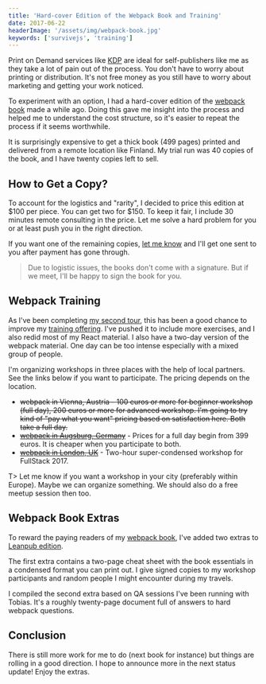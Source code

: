 ```yaml
---
title: 'Hard-cover Edition of the Webpack Book and Training'
date: 2017-06-22
headerImage: '/assets/img/webpack-book.jpg'
keywords: ['survivejs', 'training']
---
```


Print on Demand services like [KDP](https://kdp.amazon.com/) are ideal for self-publishers like me as they take a lot of pain out of the process. You don't have to worry about printing or distribution. It's not free money as you still have to worry about marketing and getting your work noticed.

To experiment with an option, I had a hard-cover edition of the [webpack book](/webpack/) made a while ago. Doing this gave me insight into the process and helped me to understand the cost structure, so it's easier to repeat the process if it seems worthwhile.

It is surprisingly expensive to get a thick book (499 pages) printed and delivered from a remote location like Finland. My trial run was 40 copies of the book, and I have twenty copies left to sell.

## How to Get a Copy?

To account for the logistics and "rarity", I decided to price this edition at $100 per piece. You can get two for $150. To keep it fair, I include 30 minutes remote consulting in the price. Let me solve a hard problem for you or at least push you in the right direction.

If you want one of the remaining copies, [let me know](https://survivejs.typeform.com/to/LUQK0T) and I'll get one sent to you after payment has gone through.

> Due to logistic issues, the books don't come with a signature. But if we meet, I'll be happy to sign the book for you.

## Webpack Training

As I've been completing [my second tour](/blog/euro-summer-tour-2017/), this has been a good chance to improve my [training offering](/training/). I've pushed it to include more exercises, and I also redid most of my React material. I also have a two-day version of the webpack material. One day can be too intense especially with a mixed group of people.

I'm organizing workshops in three places with the help of local partners. See the links below if you want to participate. The pricing depends on the location.

* ~~webpack in Vienna, Austria - 100 euros or more for beginner workshop (full day), 200 euros or more for advanced workshop. I'm going to try kind of "pay what you want" pricing based on satisfaction here. Both take a full day.~~
* ~~[webpack in Augsburg, Germany](https://ti.to/peerigon/webpack-workshop)~~ - Prices for a full day begin from 399 euros. It is cheaper when you participate to both.
* ~~[webpack in London, UK](https://skillsmatter.com/conferences/8264-fullstack-2017-the-conference-on-javascript-node-and-internet-of-things#program)~~ - Two-hour super-condensed workshop for FullStack 2017.

T> Let me know if you want a workshop in your city (preferably within Europe). Maybe we can organize something. We should also do a free meetup session then too.

## Webpack Book Extras

To reward the paying readers of my [webpack book](/webpack/), I've added two extras to [Leanpub edition](https://leanpub.com/survivejs-webpack).

The first extra contains a two-page cheat sheet with the book essentials in a condensed format you can print out. I give signed copies to my workshop participants and random people I might encounter during my travels.

I compiled the second extra based on QA sessions I've been running with Tobias. It's a roughly twenty-page document full of answers to hard webpack questions.

## Conclusion

There is still more work for me to do (next book for instance) but things are rolling in a good direction. I hope to announce more in the next status update! Enjoy the extras.

